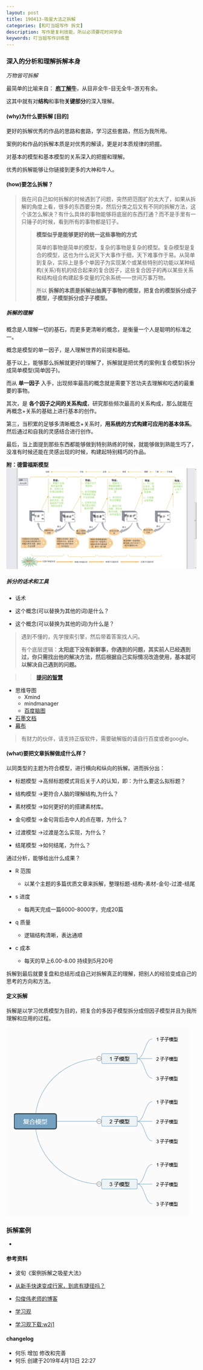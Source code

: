 ```yaml
---
layout: post
title: 190413-吸星大法之拆解
categories: [和叮当姐写作 拆文]
description: 写作是复利技能，所以必须要花时间学会
keywords: 叮当姐写作训练营
---
```

### 深入的分析和理解拆解本身
*万物皆可拆解*

最简单的比喻来自： **[庖丁解牛](https://so.gushiwen.org/shiwenv_8def13da8f71.aspx)**，从目非全牛-目无全牛-游刃有余。

这其中就有对**结构**和事物**关键部分**的深入理解。

#### (why)为什么要拆解 **[目的]**

更好的拆解优秀的作品的思路和套路，学习这些套路，然后为我所用。

案例的和作品的拆解本质是对优秀的解读，更是对本质规律的把握。

对基本的模型和基本模型的关系深入的把握和理解。

优秀的拆解能够让你链接到更多的大神和牛人。

#### (how)要怎么拆解？
> 我在问自己如何拆解的时候遇到了问题，突然把范围扩的太大了，如果从拆解的角度上看，很多的东西要分类，然后分类之后又有不同的拆解方法，这个该怎么解决？有什么具体的事物能够将底层的东西打通？而不是手里有一只锤子的时候，看到所有的事物都是钉子。
>> **模型似乎是能够更好的统一这些事物的方式**
>>
>>简单的事物是简单的模型，复杂的事物是复杂的模型。复杂模型是复合的模型，这也为什么说天下大事作于细，天下难事作于易。从简单到复杂，实际上是多个单因子为实现某个或某些特别的功能以某种结构(关系)有机的结合起来的复合因子，这些复合因子的再以某些关系和结构组合构建起多变量的冗余系统——世间万事万物。
>>
>> 所以 **拆解的本质是拆解出抽离于事物的模型，把复合的模型拆分成子模型，子模型拆分成子子模型。**

##### 拆解的理解

概念是人理解一切的基石，而更多更清晰的概念，是衡量一个人是聪明的标准之一。

概念是模型的单一因子，是人理解世界的前提和基础。

基于以上，能够那么拆解就更好的理解了，拆解就是把优秀的案例(复合模型)拆分成简单模型(简单因子)。

而从 **单一因子** 入手，出现频率最高的概念就是需要下苦功夫去理解和吃透的最重要的事物。

其次，是 **各个因子之间的关系构成**，研究那些频次最高的关系构成，那么就能在再概念+关系的基础上进行基本的创作。

第三，当积累的足够多清晰概念+关系时，**用系统的方式构建可应用的基本体系**。然后通过和自我的灵感结合进行创作。

最后，当上面提到那些东西都能够做到特别熟练的时候，就能够做到熟能生巧了，没准有时候还能在灵感出现的时候，构建起特别精巧的作品。

**附：德雷福斯模型**
![德雷福斯模型](/images/learn-writing/model2.png)


##### 拆分的话术和工具

- 话术

 - 这个概念(可以替换为其他的词)是什么？

 - 这个概念(可以替换为其他的词)为什么是？

 > 遇到不懂的，先学搜索引擎，然后带着答案找人问。
 >
 >有个底层逻辑：**太阳底下没有新鲜事，你遇到的问题，其实前人已经遇到过，你只需找出他的解决方法，然后根据自己实际情况改造使用，基本就可以解决自己遇到的问题。**

 >> [**提问的智慧**](https://github.com/FredWe/How-To-Ask-Questions-The-Smart-Way/blob/master/README-zh_CN.md)

- 思维导图
  - Xmind
  - mindmanager
  - [百度脑图](http://naotu.baidu.com)
- [石墨文档](https://shimo.im/)
- [幕布](https://mubu.com/)

>有财力的伙伴，请支持正版软件，需要破解版的请自行百度或者google。



#### (what)要把文章拆解做成什么样？

以同类型的主题为符合模型，进行横向和纵向的拆解。进而拆分出：

- 标题模型 →高频标题模式背后关于人的认知，即：为什么要这么拟标题？

- 结构模型 →更符合人脑的理解结构,为什么？

- 素材模型 →如何更好的的搭建素材库。

- 金句模型 →金句背后击中人的点在哪，为什么？

- 过渡模型 →过渡是怎么实现，为什么？

- 结尾模型 →如何结尾，为什么？

通过分析，能够给出什么成果？
- R 范围
  - 以某个主题的多篇优质文章来拆解，整理标题-结构-素材-金句-过渡-结尾

- s 进度
  - 每两天完成一篇6000-8000字，完成20篇

- q 质量
  - 逻辑结构清晰，表达通顺

- c 成本
  - 每天的早上6.00-8.00 持续到5月20号

拆解到最后就要复盘和总结形成自己对拆解真正的理解，把别人的经验变成自己的思考的方向和方法。

#### 定义拆解
拆解是以学习优质模型为目的，把复合的多因子模型拆分成但因子模型并且为我所理解和应用的过程。

![拆解](/images/learn-writing/model1.png)

### 拆解案例
-



#### 参考资料
- 波旬《案例拆解之吸星大法》

- [从新手快速变成行家，到底有捷径吗？](http://www.goujunwei.com/archives/1868)

- [勾俊伟老师的博客](http://www.goujunwei.com)

- [学习观](https://space.bilibili.com/344849038?spm_id_from=333.788.b_765f7570696e666f.1)
 - [学习观下载:w2j1](https://pan.baidu.com/share/init?surl=r6sCz0gLFV3_-rPk7he82A)

#### changelog
- 何乐 增加 修改和完善
- 何乐 创建于2019年4月13日 22:27
